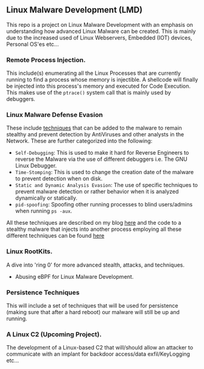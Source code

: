 ## Linux Malware Development (LMD)

This repo is a project on Linux Malware Development with an emphasis on understanding how advanced Linux Malware can be created. This is mainly due to the increased used of Linux Webservers, Embedded (IOT) devices, Personal OS'es etc...

### Remote Process Injection.
This include(s) enumerating all the Linux Processes that are currently running to find a process whose memory is injectible. A shellcode will finally be injected into this process's memory and executed for Code Execution. This makes use of the `ptrace()` system call that is mainly used by debuggers.

### Linux Malware Defense Evasion

These include [techniques](LinuxMalwareDefenseEvasion) that can be added to the malware to remain stealthy and prevent detection by AntiViruses and other analysts in the Network. These are further categorized into the following:
 - `Self-Debugging`: This is used to make it hard for Reverse Engineers to reverse the Malware via the use of different debuggers i.e. The GNU Linux Debugger.
 - `Time-Stomping`: This is used to change the creation date of the malware to prevent detection when on disk.
 - `Static and Dynamic Analysis Evasion`: The use of specific techniques to prevent malware detection or rather behavior when it is analyzed dynamically or statically.
 - `pid-spoofing`: Spoofing other running processes to blind users/admins when running `ps -aux`.

All these techniques are described on my blog [here](https://mutur4.github.io/posts/linux-malware-development/edr/) and the code to a stealthy malware that injects into another process employing all these different techniques can be found [here]()
   

### Linux RootKits.
A dive into 'ring 0' for more advanced stealth, attacks, and techniques. 
 - Abusing eBPF for Linux Malware Development.

### Persistence Techniques
This will include a set of techniques that will be used for persistence (making sure that after a hard reboot) our malware will still be up and running. 

### A Linux C2 (Upcoming Project).

The development of a Linux-based C2 that will/should allow an attacker to communicate with an implant for backdoor access/data exfil/KeyLogging etc... 
